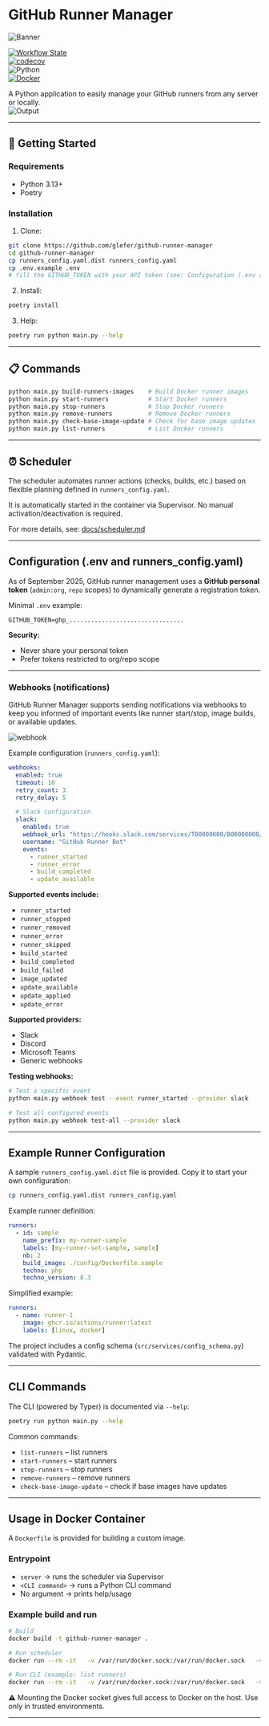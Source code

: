 # GitHub Runner Manager

![Banner](./docs/assets/logo.webp)

[![Workflow State](https://github.com/glefer/github-runner-manager/actions/workflows/ci.yml/badge.svg)](https://github.com/glefer/github-runner-manager/actions/workflows/main.yml)  
[![codecov](https://codecov.io/gh/glefer/github-runner-manager/branch/main/graph/badge.svg?token=JRjmc0emjT)](https://codecov.io/gh/glefer/github-runner-manager)  
![Python](https://img.shields.io/badge/python-3.13-blue)  
[![Docker](https://img.shields.io/docker/pulls/glefer/github-runner-manager)](https://hub.docker.com/r/glefer/github-runner-manager)

A Python application to easily manage your GitHub runners from any server or locally.  
![Output](./docs/assets/output.webp)

---

## 🚀 Getting Started

### Requirements
* Python 3.13+
* Poetry

### Installation

1. Clone:
```bash
git clone https://github.com/glefer/github-runner-manager
cd github-runner-manager
cp runners_config.yaml.dist runners_config.yaml
cp .env.example .env 
# fill the GITHUB_TOKEN with your API token (see: Configuration (.env and runners_config.yaml) section below)
```

2. Install:
```bash
poetry install
```

3. Help:
```bash
poetry run python main.py --help
```

---

## 📋 Commands

```bash
python main.py build-runners-images    # Build Docker runner images
python main.py start-runners           # Start Docker runners
python main.py stop-runners            # Stop Docker runners
python main.py remove-runners          # Remove Docker runners
python main.py check-base-image-update # Check for base image updates
python main.py list-runners            # List Docker runners
```

---

## ⏰ Scheduler

The scheduler automates runner actions (checks, builds, etc.) based on flexible planning defined in `runners_config.yaml`.

It is automatically started in the container via Supervisor. No manual activation/deactivation is required.

For more details, see: [docs/scheduler.md](./docs/scheduler.md)

---

## Configuration (.env and runners_config.yaml)

As of September 2025, GitHub runner management uses a **GitHub personal token** (`admin:org`, `repo` scopes) to dynamically generate a registration token.


Minimal `.env` example:
```dotenv
GITHUB_TOKEN=ghp_................................
```


**Security:**
- Never share your personal token
- Prefer tokens restricted to org/repo scope

---

### Webhooks (notifications)

GitHub Runner Manager supports sending notifications via webhooks to keep you informed of important events like runner start/stop, image builds, or available updates.

![webhook](./docs/assets/webhook.webp)

Example configuration (`runners_config.yaml`):
```yaml
webhooks:
  enabled: true
  timeout: 10
  retry_count: 3
  retry_delay: 5

  # Slack configuration
  slack:
    enabled: true
    webhook_url: "https://hooks.slack.com/services/T00000000/B00000000/XXXXXXXXXXXXXXXXXXXXXXXX"
    username: "GitHub Runner Bot"
    events:
      - runner_started
      - runner_error
      - build_completed
      - update_available
```

**Supported events include:**
- `runner_started`
- `runner_stopped`
- `runner_removed`
- `runner_error`
- `runner_skipped`
- `build_started`
- `build_completed`
- `build_failed`
- `image_updated`
- `update_available`
- `update_applied`
- `update_error`

**Supported providers:**
- Slack
- Discord
- Microsoft Teams
- Generic webhooks

**Testing webhooks:**
```bash
# Test a specific event
python main.py webhook test --event runner_started --provider slack

# Test all configured events
python main.py webhook test-all --provider slack
```

---

## Example Runner Configuration

A sample `runners_config.yaml.dist` file is provided. Copy it to start your own configuration:

```bash
cp runners_config.yaml.dist runners_config.yaml
```

Example runner definition:
```yaml
runners:
  - id: sample
    name_prefix: my-runner-sample
    labels: [my-runner-set-sample, sample]
    nb: 2
    build_image: ./config/Dockerfile.sample
    techno: php
    techno_version: 8.3
```

Simplified example:
```yaml
runners:
  - name: runner-1
    image: ghcr.io/actions/runner:latest
    labels: [linux, docker]
```

The project includes a config schema (`src/services/config_schema.py`) validated with Pydantic.

---

## CLI Commands

The CLI (powered by Typer) is documented via `--help`:

```bash
poetry run python main.py --help
```

Common commands:
- `list-runners` – list runners
- `start-runners` – start runners
- `stop-runners` – stop runners
- `remove-runners` – remove runners
- `check-base-image-update` – check if base images have updates

---

## Usage in Docker Container

A `Dockerfile` is provided for building a custom image.

### Entrypoint
- `server` → runs the scheduler via Supervisor
- `<CLI command>` → runs a Python CLI command
- No argument → prints help/usage

### Example build and run
```bash
# Build
docker build -t github-runner-manager .

# Run scheduler
docker run --rm -it   -v /var/run/docker.sock:/var/run/docker.sock   -v $(pwd)/runners_config.yaml:/app/runners_config.yaml   -v $(pwd)/config:/app/config:ro   github-runner-manager server

# Run CLI (example: list runners)
docker run --rm -it   -v /var/run/docker.sock:/var/run/docker.sock   -v $(pwd)/runners_config.yaml:/app/runners_config.yaml   -v $(pwd)/config:/app/config:ro   github-runner-manager list-runners
```

⚠️ Mounting the Docker socket gives full access to Docker on the host. Use only in trusted environments.

---
